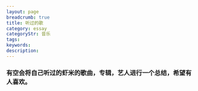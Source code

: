 ```yaml
---
layout: page
breadcrumb: true
title: 听过的歌
category: essay
categoryStr: 音乐
tags: 
keywords: 
description: 
---
```



### 有空会将自己听过的虾米的歌曲，专辑，艺人进行一个总结，希望有人喜欢。
